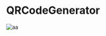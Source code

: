 # QRCodeGenerator
![aa](https://github.com/DevMind89/QRCodeGenerator/assets/30567851/390739b4-647c-46fb-b420-3002e4688277)
